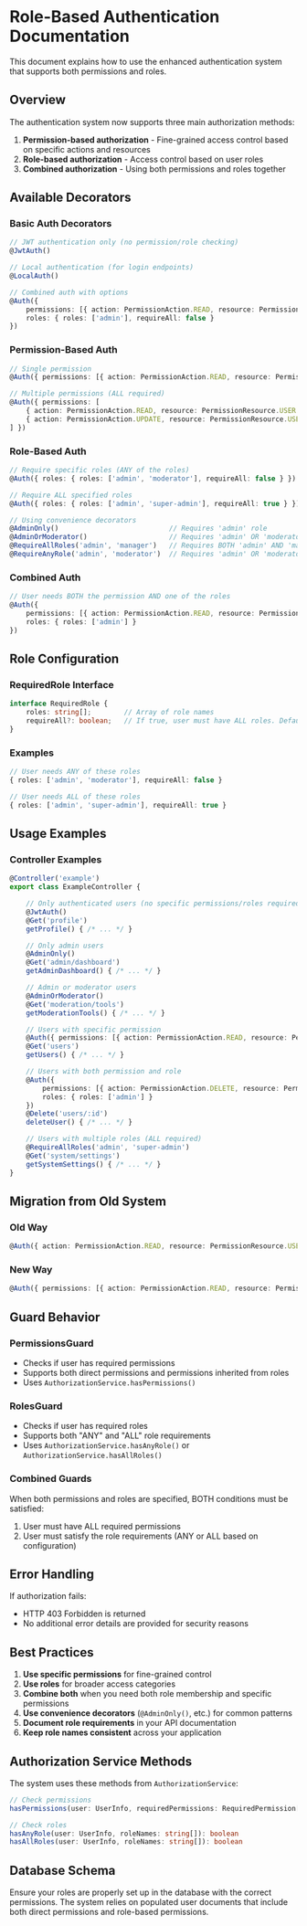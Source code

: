# Role-Based Authentication Documentation

This document explains how to use the enhanced authentication system that supports both permissions and roles.

## Overview

The authentication system now supports three main authorization methods:

1. **Permission-based authorization** - Fine-grained access control based on specific actions and resources
2. **Role-based authorization** - Access control based on user roles
3. **Combined authorization** - Using both permissions and roles together

## Available Decorators

### Basic Auth Decorators

```typescript
// JWT authentication only (no permission/role checking)
@JwtAuth()

// Local authentication (for login endpoints)
@LocalAuth()

// Combined auth with options
@Auth({
    permissions: [{ action: PermissionAction.READ, resource: PermissionResource.USER }],
    roles: { roles: ['admin'], requireAll: false }
})
```

### Permission-Based Auth

```typescript
// Single permission
@Auth({ permissions: [{ action: PermissionAction.READ, resource: PermissionResource.USER }] })

// Multiple permissions (ALL required)
@Auth({ permissions: [
    { action: PermissionAction.READ, resource: PermissionResource.USER },
    { action: PermissionAction.UPDATE, resource: PermissionResource.USER }
] })
```

### Role-Based Auth

```typescript
// Require specific roles (ANY of the roles)
@Auth({ roles: { roles: ['admin', 'moderator'], requireAll: false } })

// Require ALL specified roles
@Auth({ roles: { roles: ['admin', 'super-admin'], requireAll: true } })

// Using convenience decorators
@AdminOnly()                           // Requires 'admin' role
@AdminOrModerator()                    // Requires 'admin' OR 'moderator' role
@RequireAllRoles('admin', 'manager')   // Requires BOTH 'admin' AND 'manager' roles
@RequireAnyRole('admin', 'moderator')  // Requires 'admin' OR 'moderator' role
```

### Combined Auth

```typescript
// User needs BOTH the permission AND one of the roles
@Auth({ 
    permissions: [{ action: PermissionAction.READ, resource: PermissionResource.USER }],
    roles: { roles: ['admin'] }
})
```

## Role Configuration

### RequiredRole Interface

```typescript
interface RequiredRole {
    roles: string[];        // Array of role names
    requireAll?: boolean;   // If true, user must have ALL roles. Default: false
}
```

### Examples

```typescript
// User needs ANY of these roles
{ roles: ['admin', 'moderator'], requireAll: false }

// User needs ALL of these roles
{ roles: ['admin', 'super-admin'], requireAll: true }
```

## Usage Examples

### Controller Examples

```typescript
@Controller('example')
export class ExampleController {

    // Only authenticated users (no specific permissions/roles required)
    @JwtAuth()
    @Get('profile')
    getProfile() { /* ... */ }

    // Only admin users
    @AdminOnly()
    @Get('admin/dashboard')
    getAdminDashboard() { /* ... */ }

    // Admin or moderator users
    @AdminOrModerator()
    @Get('moderation/tools')
    getModerationTools() { /* ... */ }

    // Users with specific permission
    @Auth({ permissions: [{ action: PermissionAction.READ, resource: PermissionResource.USER }] })
    @Get('users')
    getUsers() { /* ... */ }

    // Users with both permission and role
    @Auth({ 
        permissions: [{ action: PermissionAction.DELETE, resource: PermissionResource.USER }],
        roles: { roles: ['admin'] }
    })
    @Delete('users/:id')
    deleteUser() { /* ... */ }

    // Users with multiple roles (ALL required)
    @RequireAllRoles('admin', 'super-admin')
    @Get('system/settings')
    getSystemSettings() { /* ... */ }
}
```

## Migration from Old System

### Old Way
```typescript
@Auth({ action: PermissionAction.READ, resource: PermissionResource.USER })
```

### New Way
```typescript
@Auth({ permissions: [{ action: PermissionAction.READ, resource: PermissionResource.USER }] })
```

## Guard Behavior

### PermissionsGuard
- Checks if user has required permissions
- Supports both direct permissions and permissions inherited from roles
- Uses `AuthorizationService.hasPermissions()`

### RolesGuard
- Checks if user has required roles
- Supports both "ANY" and "ALL" role requirements
- Uses `AuthorizationService.hasAnyRole()` or `AuthorizationService.hasAllRoles()`

### Combined Guards
When both permissions and roles are specified, BOTH conditions must be satisfied:
1. User must have ALL required permissions
2. User must satisfy the role requirements (ANY or ALL based on configuration)

## Error Handling

If authorization fails:
- HTTP 403 Forbidden is returned
- No additional error details are provided for security reasons

## Best Practices

1. **Use specific permissions** for fine-grained control
2. **Use roles** for broader access categories
3. **Combine both** when you need both role membership and specific permissions
4. **Use convenience decorators** (`@AdminOnly()`, etc.) for common patterns
5. **Document role requirements** in your API documentation
6. **Keep role names consistent** across your application

## Authorization Service Methods

The system uses these methods from `AuthorizationService`:

```typescript
// Check permissions
hasPermissions(user: UserInfo, requiredPermissions: RequiredPermission[]): boolean

// Check roles
hasAnyRole(user: UserInfo, roleNames: string[]): boolean
hasAllRoles(user: UserInfo, roleNames: string[]): boolean
```

## Database Schema

Ensure your roles are properly set up in the database with the correct permissions. The system relies on populated user documents that include both direct permissions and role-based permissions.
